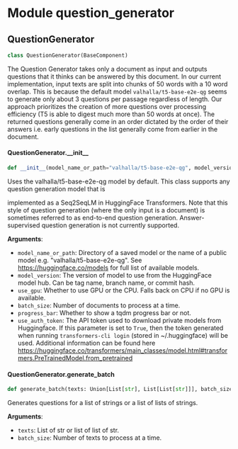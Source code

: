<a id="question_generator"></a>

# Module question\_generator

<a id="question_generator.QuestionGenerator"></a>

## QuestionGenerator

```python
class QuestionGenerator(BaseComponent)
```

The Question Generator takes only a document as input and outputs questions that it thinks can be
answered by this document. In our current implementation, input texts are split into chunks of 50 words
with a 10 word overlap. This is because the default model `valhalla/t5-base-e2e-qg` seems to generate only
about 3 questions per passage regardless of length. Our approach prioritizes the creation of more questions
over processing efficiency (T5 is able to digest much more than 50 words at once). The returned questions
generally come in an order dictated by the order of their answers i.e. early questions in the list generally
come from earlier in the document.

<a id="question_generator.QuestionGenerator.__init__"></a>

#### QuestionGenerator.\_\_init\_\_

```python
def __init__(model_name_or_path="valhalla/t5-base-e2e-qg", model_version=None, num_beams=4, max_length=256, no_repeat_ngram_size=3, length_penalty=1.5, early_stopping=True, split_length=50, split_overlap=10, use_gpu=True, prompt="generate questions:", num_queries_per_doc=1, sep_token: str = "<sep>", batch_size: int = 16, progress_bar: bool = True, use_auth_token: Optional[Union[str, bool]] = None)
```

Uses the valhalla/t5-base-e2e-qg model by default. This class supports any question generation model that is

implemented as a Seq2SeqLM in HuggingFace Transformers. Note that this style of question generation (where the only input
is a document) is sometimes referred to as end-to-end question generation. Answer-supervised question
generation is not currently supported.

**Arguments**:

- `model_name_or_path`: Directory of a saved model or the name of a public model e.g. "valhalla/t5-base-e2e-qg".
See https://huggingface.co/models for full list of available models.
- `model_version`: The version of model to use from the HuggingFace model hub. Can be tag name, branch name, or commit hash.
- `use_gpu`: Whether to use GPU or the CPU. Falls back on CPU if no GPU is available.
- `batch_size`: Number of documents to process at a time.
- `progress_bar`: Whether to show a tqdm progress bar or not.
- `use_auth_token`: The API token used to download private models from Huggingface.
If this parameter is set to `True`, then the token generated when running
`transformers-cli login` (stored in ~/.huggingface) will be used.
Additional information can be found here
https://huggingface.co/transformers/main_classes/model.html#transformers.PreTrainedModel.from_pretrained

<a id="question_generator.QuestionGenerator.generate_batch"></a>

#### QuestionGenerator.generate\_batch

```python
def generate_batch(texts: Union[List[str], List[List[str]]], batch_size: Optional[int] = None) -> Union[List[List[str]], List[List[List[str]]]]
```

Generates questions for a list of strings or a list of lists of strings.

**Arguments**:

- `texts`: List of str or list of list of str.
- `batch_size`: Number of texts to process at a time.

